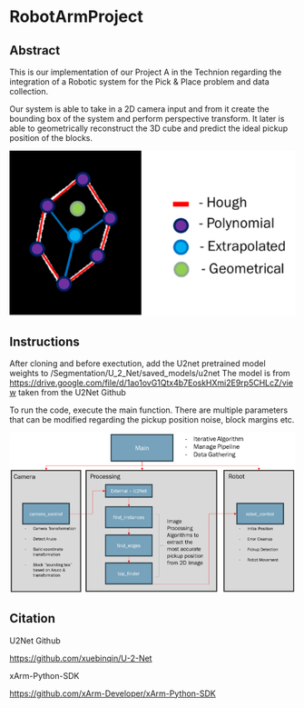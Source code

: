 # RobotArmProject
## Abstract
This is our implementation of our Project A in the Technion regarding the integration of a Robotic system for the Pick & Place problem and data collection.

Our system is able to take in a 2D camera input and from it create the bounding box of the system and perform perspective transform.
It later is able to geometrically reconstruct the 3D cube and predict the ideal pickup position of the blocks.

<img src="https://github.com/doraviv02/RobotArmProject/blob/main/Prediction.png" width="800">


## Instructions
After cloning and before exectution, add the U2net pretrained model weights to /Segmentation/U_2_Net/saved_models/u2net
The model is from https://drive.google.com/file/d/1ao1ovG1Qtx4b7EoskHXmi2E9rp5CHLcZ/view taken from the U2Net Github

To run the code, execute the main function. There are multiple parameters that can be modified regarding the pickup position noise, block margins etc.

<img src="https://github.com/doraviv02/RobotArmProject/blob/main/Architecture.png" width="800">

## Citation 
U2Net Github

https://github.com/xuebinqin/U-2-Net

xArm-Python-SDK

https://github.com/xArm-Developer/xArm-Python-SDK
